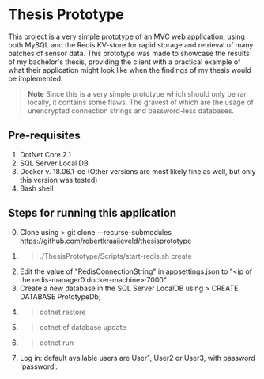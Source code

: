 Thesis Prototype
========================

This project is a very simple prototype of an MVC web application, using both MySQL and the Redis KV-store for rapid storage and retrieval of many batches of sensor data. This prototype was made to showcase the results of my bachelor's thesis, providing the client with a practical example of what their application might look like when the findings of my thesis would be implemented.

> __Note__
> Since this is a very simple prototype which should only be ran locally, it contains some flaws. The gravest of which are the usage of unencrypted connection strings and password-less databases. 

Pre-requisites
-----------------------------------------
1. DotNet Core 2.1
2. SQL Server Local DB
3. Docker v. 18.06.1-ce (Other versions are most likely fine as well, but only this version was tested)
4. Bash shell

Steps for running this application
-----------------------------------------
0. Clone using > git clone --recurse-submodules https://github.com/robertkraaijeveld/thesisprototype
1. > ./ThesisPrototype/Scripts/start-redis.sh create
2. Edit the value of "RedisConnectionString" in appsettings.json to "&lt;ip of the redis-manager0 docker-machine&gt;:7000"
3. Create a new database in the SQL Server LocalDB using > CREATE DATABASE PrototypeDb;
4. > dotnet restore
5. > dotnet ef database update
6. > dotnet run
7. Log in: default available users are User1, User2 or User3, with password 'password'.
